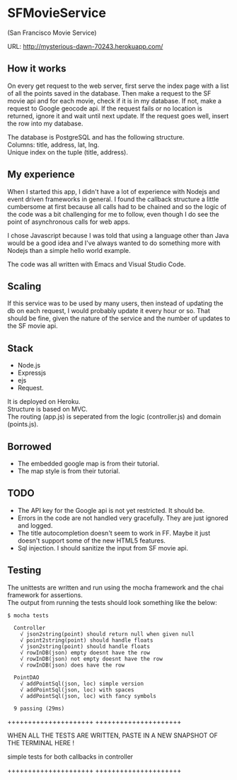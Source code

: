 # SFMovieService

(San Francisco Movie Service)

URL: http://mysterious-dawn-70243.herokuapp.com/

## How it works
On every get request to the web server, first serve the index page with a list 
of all the points saved in the database.
Then make a request to the SF movie api and for each movie, 
check if it is in my database.
If not, make a request to Google geocode api. 
If the request fails or no location is returned, 
ignore it and wait until next update.
If the request goes well, insert the row into my database.

The database is PostgreSQL and has the following structure.  
Columns: title, address, lat, lng.  
Unique index on the tuple (title, address).  

## My experience
When I started this app, I didn't have a lot of experience with Nodejs 
and event driven frameworks in general. 
I found the callback structure a little cumbersome at first 
because all calls had to be chained and so the logic of the code 
was a bit challenging for me to follow, even though I do see the point 
of asynchronous calls for web apps.

I chose Javascript because I was told that using a language other than Java 
would be a good idea and I've always wanted to 
do something more with Nodejs than a simple hello world example.

The code was all written with Emacs and Visual Studio Code.

## Scaling
If this service was to be used by many users, 
then instead of updating the db on each request, 
I would probably update it every hour or so.
That should be fine, given the nature of the service 
and the number of updates to the SF movie api.

## Stack
* Node.js
* Expressjs
* ejs
* Request.

It is deployed on Heroku.  
Structure is based on MVC.  
The routing (app.js) is seperated from the 
logic (controller.js) and domain (points.js).  

## Borrowed
* The embedded google map is from their tutorial.  
* The map style is from their tutorial.  

## TODO
* The API key for the Google api is not yet restricted. It should be.
* Errors in the code are not handled very gracefully. 
They are just ignored and logged.
* The title autocompletion doesn't seem to work in FF. 
Maybe it just doesn't support some of the new HTML5 features.
* Sql injection. I should sanitize the input from SF movie api.

## Testing
The unittests are written and run using the mocha framework and
the chai framework for assertions.  
The output from running the tests should look something like the below:  
```    
$ mocha tests  

  Controller  
    √ json2string(point) should return null when given null    
    √ point2string(point) should handle floats  
    √ json2string(point) should handle floats  
    √ rowInDB(json) empty doesnt have the row  
    √ rowInDB(json) not empty doesnt have the row  
    √ rowInDB(json) does have the row  
  
  PointDAO  
    √ addPointSql(json, loc) simple version  
    √ addPointSql(json, loc) with spaces  
    √ addPointSql(json, loc) with fancy symbols  
  
  9 passing (29ms)
```

+++++++++++++++++++++
+++++++++++++++++++++

WHEN ALL THE TESTS ARE WRITTEN, PASTE IN A NEW SNAPSHOT OF THE TERMINAL HERE !

simple tests for both callbacks in controller

+++++++++++++++++++++
+++++++++++++++++++++

